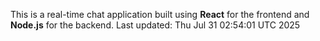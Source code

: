This is a real-time chat application built using **React** for the frontend and **Node.js** for the backend.
Last updated: Thu Jul 31 02:54:01 UTC 2025
